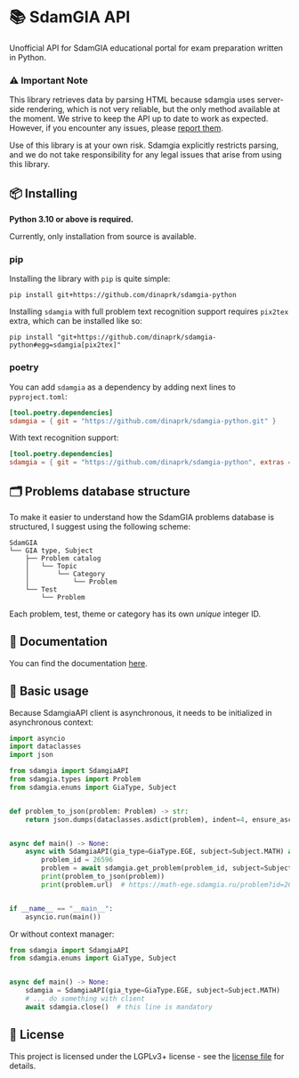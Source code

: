 # 📚 SdamGIA API

Unofficial API for SdamGIA educational portal for exam preparation written in Python.

### ⚠️ Important Note

This library retrieves data by parsing HTML because sdamgia uses server-side rendering, which
is not very reliable, but the only method available at the moment. We strive to keep the API
up to date to work as expected. However, if you encounter any issues,
please [report them](https://github.com/dinaprk/sdamgia-python/issues).

Use of this library is at your own risk. Sdamgia explicitly restricts parsing, and we do not
take responsibility for any legal issues that arise from using this library.

## 📦 Installing

**Python 3.10 or above is required.**

Currently, only installation from source is available.

### pip

Installing the library with `pip` is quite simple:

```shell
pip install git+https://github.com/dinaprk/sdamgia-python
```

Installing `sdamgia` with full problem text recognition support requires `pix2tex` extra, which
can be installed like so:

```shell
pip install "git+https://github.com/dinaprk/sdamgia-python#egg=sdamgia[pix2tex]"
```

### poetry

You can add `sdamgia` as a dependency by adding next lines to `pyproject.toml`:

```toml
[tool.poetry.dependencies]
sdamgia = { git = "https://github.com/dinaprk/sdamgia-python.git" }
```

With text recognition support:

```toml
[tool.poetry.dependencies]
sdamgia = { git = "https://github.com/dinaprk/sdamgia-python", extras = ["pix2tex"] }
```

## 🗂️ Problems database structure

To make it easier to understand how the SdamGIA problems database is structured, I suggest using
the following scheme:

```
SdamGIA
└── GIA type, Subject
    ├── Problem catalog
    │   └── Topic
    │       └── Category
    │           └── Problem
    └── Test
        └── Problem
```

Each problem, test, theme or category has its own *unique* integer ID.

## 📃 Documentation

You can find the documentation [here](https://dinaprk.github.io/sdamgia-python).

## 🚀 Basic usage

Because SdamgiaAPI client is asynchronous, it needs to be initialized in asynchronous context:

```python
import asyncio
import dataclasses
import json

from sdamgia import SdamgiaAPI
from sdamgia.types import Problem
from sdamgia.enums import GiaType, Subject


def problem_to_json(problem: Problem) -> str:
    return json.dumps(dataclasses.asdict(problem), indent=4, ensure_ascii=False)


async def main() -> None:
    async with SdamgiaAPI(gia_type=GiaType.EGE, subject=Subject.MATH) as sdamgia:
        problem_id = 26596
        problem = await sdamgia.get_problem(problem_id, subject=Subject.MATH)
        print(problem_to_json(problem))
        print(problem.url)  # https://math-ege.sdamgia.ru/problem?id=26596


if __name__ == "__main__":
    asyncio.run(main())
```

Or without context manager:

```python
from sdamgia import SdamgiaAPI
from sdamgia.enums import GiaType, Subject


async def main() -> None:
    sdamgia = SdamgiaAPI(gia_type=GiaType.EGE, subject=Subject.MATH)
    # ... do something with client
    await sdamgia.close()  # this line is mandatory
```

## 📜 License

This project is licensed under the LGPLv3+ license - see the [license file](LICENSE) for details.
